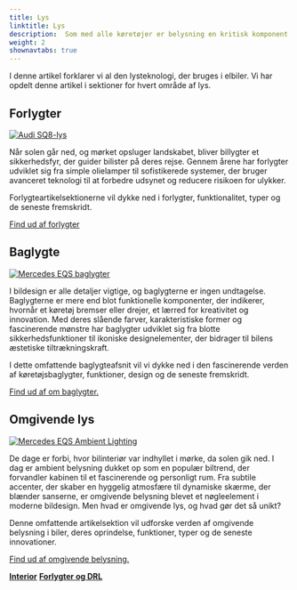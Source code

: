 ```yaml
---
title: Lys
linktitle: Lys
description:  Som med alle køretøjer er belysning en kritisk komponent i elbiler, og mange producenter har udstyret deres elbiler med avanceret lysteknologi.
weight: 2
shownavtabs: true
---
```

<!-- markdownlint-disable MD033 -->
I denne artikel forklarer vi al den lysteknologi, der bruges i elbiler. Vi har opdelt denne artikel i sektioner for hvert område af lys.


## Forlygter

<figur>
      <a href="forlygter/">
      <img src="https://media.evkx.net/multimedia/technology/lights/audisq8lights_st.jpg" alt="Audi SQ8-lys" title="Audi SQ8-lys" class="img-fluid">
      </a>
</figur>

Når solen går ned, og mørket opsluger landskabet, bliver billygter et sikkerhedsfyr, der guider bilister på deres rejse. Gennem årene har forlygter udviklet sig fra simple olielamper til sofistikerede systemer, der bruger avanceret teknologi til at forbedre udsynet og reducere risikoen for ulykker.

Forlygteartikelsektionerne vil dykke ned i forlygter, funktionalitet, typer og de seneste fremskridt.

[Find ud af forlygter](forlygter)

## Baglygte

<figur>
      <a href="baglygter/">
      <img src="https://media.evkx.net/multimedia/technology/lights/rearlights/eqsrearlights_st.jpg" alt="Mercedes EQS baglygter" title="Mercedes EQS baglygter" class="img-fluid" >
      </a>
</figur>

I bildesign er alle detaljer vigtige, og baglygterne er ingen undtagelse. Baglygterne er mere end blot funktionelle komponenter, der indikerer, hvornår et køretøj bremser eller drejer, et lærred for kreativitet og innovation. Med deres slående farver, karakteristiske former og fascinerende mønstre har baglygter udviklet sig fra blotte sikkerhedsfunktioner til ikoniske designelementer, der bidrager til bilens æstetiske tiltrækningskraft.

I dette omfattende baglygteafsnit vil vi dykke ned i den fascinerende verden af ​​køretøjsbaglygter, funktioner, design og de seneste fremskridt.

[Find ud af om baglygter.](baglygter)

## Omgivende lys

<figur>
      <a href="ambient lighting/">
      <img src="https://media.evkx.net/multimedia/technology/lights/ambientlighting/mercedeseqsambientlighting_1_st.jpg" alt="Mercedes EQS Ambient Lighting" title="Mercedes EQS Ambient Lighting" class="img-fluid" >
      </a>
</figur>

De dage er forbi, hvor bilinteriør var indhyllet i mørke, da solen gik ned. I dag er ambient belysning dukket op som en populær biltrend, der forvandler kabinen til et fascinerende og personligt rum. Fra subtile accenter, der skaber en hyggelig atmosfære til dynamiske skærme, der blænder sanserne, er omgivende belysning blevet et nøgleelement i moderne bildesign. Men hvad er omgivende lys, og hvad gør det så unikt?

   Denne omfattende artikelsektion vil udforske verden af ​​omgivende belysning i biler, deres oprindelse, funktioner, typer og de seneste innovationer.

[Find ud af omgivende belysning.](ambientlighting/)

<div class="mt-3 mb-3">
    <a href="../interior/" class="text-decoration-none text-black"><strong><i class="bi-arrow-left"></i> Interior</strong></a>
    <a href="headlights/" class="text-decoration-none text-black float-end"><strong>Forlygter og DRL <i class="bi-arrow-right"></i></strong></a>
</div>